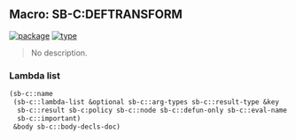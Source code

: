 ## Macro: SB-C:DEFTRANSFORM
[![package](https://img.shields.io/badge/Package-SB--C-5f9ea0.svg?style=social&colorA=999999)](../) [![type](https://img.shields.io/badge/Type-Macro-5f9ea0.svg?style=social&colorA=999999)](../#macro) 

> No description.

### Lambda list
```cl
(sb-c::name
 (sb-c::lambda-list &optional sb-c::arg-types sb-c::result-type &key
  sb-c::result sb-c:policy sb-c::node sb-c::defun-only sb-c::eval-name
  sb-c::important)
 &body sb-c::body-decls-doc)
```
